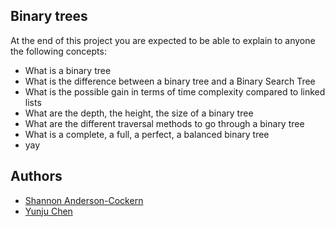 ## Binary trees  
  
At the end of this project you are expected to be able to explain to anyone the following concepts:  
  
* What is a binary tree  
* What is the difference between a binary tree and a Binary Search Tree  
* What is the possible gain in terms of time complexity compared to linked lists  
* What are the depth, the height, the size of a binary tree  
* What are the different traversal methods to go through a binary tree  
* What is a complete, a full, a perfect, a balanced binary tree 
* yay

## Authors 
* [Shannon Anderson-Cockern](https://github.com/shannonanderson77)  
* [Yunju Chen](https:/.github.com/yunjuc) 
